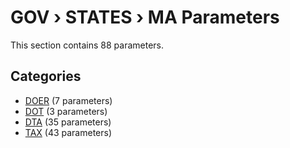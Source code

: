 # GOV › STATES › MA Parameters

This section contains 88 parameters.

## Categories

- [DOER](doer/index.md) (7 parameters)
- [DOT](dot/index.md) (3 parameters)
- [DTA](dta/index.md) (35 parameters)
- [TAX](tax/index.md) (43 parameters)
